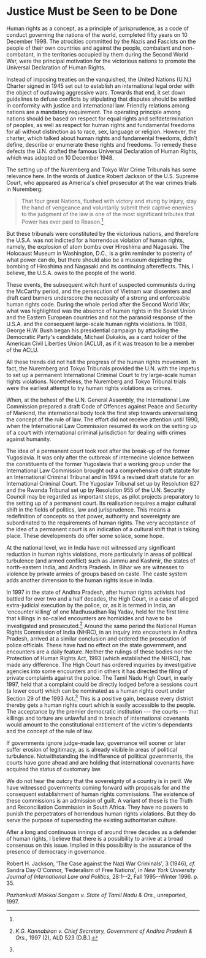 # Justice Must be Seen to be Done

Human rights as a concept, as a principle of jurisprudence, as a code of
conduct governing the nations of the world, completed fifty years on 10
December 1998. The atrocities committed by the Nazis and Fascists on the
people of their own countries and against the people, combatant and
non-combatant, in the territories occupied by them during the Second
World War, were the principal motivation for the victorious nations to
promote the Universal Declaration of Human Rights.

Instead of imposing treaties on the vanquished, the United Nations
(U.N.) Charter signed in 1945 set out to establish an international
legal order with the object of outlawing aggressive wars. Towards that
end, it set down guidelines to defuse conflicts by stipulating that
disputes should be settled in conformity with justice and international
law. Friendly relations among nations are a mandatory requirement. The
operating principle among nations should be based on respect for equal
rights and selfdetermination of peoples, as well as respect for human
rights and fundamental freedoms for all without distinction as to race,
sex, language or religion. However, the charter, which talked about
human rights and fundamental freedoms, didn't define, describe or
enumerate these rights and freedoms. To remedy these defects the U.N.
drafted the famous Universal Declaration of Human Rights, which was
adopted on 10 December 1948.

The setting up of the Nuremberg and Tokyo War Crime Tribunals has some
relevance here. In the words of Justice Robert Jackson of the U.S.
Supreme Court, who appeared as America's chief prosecutor at the war
crimes trials in Nuremberg:

> That four great Nations, flushed with victory and stung by injury,
> stay the hand of vengeance and voluntarily submit their captive
> enemies to the judgment of the law is one of the most significant
> tributes that Power has ever paid to Reason.[^5]

But these tribunals were constituted by the victorious nations, and
therefore the U.S.A. was not indicted for a horrendous violation of
human rights, namely, the explosion of atom bombs over Hiroshima and
Nagasaki. The Holocaust Museum in Washington, D.C., is a grim reminder
to posterity of what power can do, but there should also be a museum
depicting the bombing of Hiroshima and Nagasaki and its continuing
aftereffects. This, I believe, the U.S.A. owes to the people of the
world.

These events, the subsequent witch hunt of suspected communists during
the McCarthy period, and the persecution of Vietnam war dissenters and
draft card burners underscore the necessity of a strong and enforceable
human rights code. During the whole period after the Second World War,
what was highlighted was the absence of human rights in the Soviet Union
and the Eastern European countries and not the paranoid response of the
U.S.A. and the consequent large-scale human rights violations. In 1988,
George H.W. Bush began his presidential campaign by attacking the
Democratic Party's candidate, Michael Dukakis, as a card holder of the
American Civil Liberties Union (ACLU), as if it was treason to be a
member of the ACLU.

All these trends did not halt the progress of the human rights movement.
In fact, the Nuremberg and Tokyo Tribunals provided the U.N. with the
impetus to set up a permanent International Criminal Court to try
large-scale human rights violations. Nonetheless, the Nuremberg and
Tokyo Tribunal trials were the earliest attempt to try human rights
violations as crimes.

When, at the behest of the U.N. General Assembly, the International Law
Commission prepared a draft Code of Offences against Peace and Security
of Mankind, the international body took the first step towards
universalising the concept of the rule of law. The effort did not
receive attention until 1990, when the International Law Commission
resumed its work on the setting up of a court with international
criminal jurisdiction for dealing with crimes against humanity.

The idea of a permanent court took root after the break-up of the former
Yugoslavia. It was only after the outbreak of internecine violence
between the constituents of the former Yugoslavia that a working group
under the International Law Commission brought out a comprehensive draft
statute for an International Criminal Tribunal and in 1994 a revised
draft statute for an International Criminal Court. The Yugoslav Tribunal
set up by Resolution 827 and the Rwanda Tribunal set up by Resolution
955 of the U.N. Security Council may be regarded as important steps, as
pilot projects preparatory to the setting up of a permanent court. Its
realisation requires a major cultural shift in the fields of politics,
law and jurisprudence. This means a redefinition of concepts so that
power, authority and sovereignty are subordinated to the requirements of
human rights. The very acceptance of the idea of a permanent court is an
indication of a cultural shift that is taking place. These developments
do offer some solace, some hope.

At the national level, we in India have not witnessed any significant
reduction in human rights violations, more particularly in areas of
political turbulence (and armed conflict) such as Jammu and Kashmir, the
states of north-eastern India, and Andhra Pradesh. In Bihar we are
witnesses to violence by private armies of groups based on caste. The
caste system adds another dimension to the human rights issue in India.

In 1997 in the state of Andhra Pradesh, after human rights activists had
battled for over two and a half decades, the High Court, in a case of
alleged extra-judicial execution by the police, or, as it is termed in
India, an 'encounter killing' of one Madhusudhan Raj Yadav, held for the
first time that killings in so-called encounters are homicides and have
to be investigated and prosecuted.[^6] Around the same period the
National Human Rights Commission of India (NHRC), in an inquiry into
encounters in Andhra Pradesh, arrived at a similar conclusion and
ordered the prosecution of police officials. These have had no effect on
the state government, and encounters are a daily feature. Neither the
rulings of these bodies nor the Protection of Human Rights Act, 1993
(which established the NHRC), has made any difference. The High Court
has ordered inquiries by investigative agencies into some encounters and
in others it has directed the filing of private complaints against the
police. The Tamil Nadu High Court, in early 1997, held that a complaint
could be directly lodged before a sessions court (a lower court) which
can be nominated as a human rights court under Section 29 of the 1993
Act.[^7] This is a positive gain, because every district thereby gets
a human rights court which is easily accessible to the people. The
acceptance by the premier democratic institution --- the courts --- that
killings and torture are unlawful and in breach of international
covenants would amount to the constitutional entitlement of the victim's
dependants and the concept of the rule of law.

If governments ignore judge-made law, governance will sooner or later
suffer erosion of legitimacy, as is already visible in areas of
political turbulence. Notwithstanding the indifference of political
governments, the courts have gone ahead and are holding that
international covenants have acquired the status of customary law.

We do not hear the outcry that the sovereignty of a country is in peril.
We have witnessed governments coming forward with proposals for and the
consequent establishment of human rights commissions. The existence of
these commissions is an admission of guilt. A variant of these is the
Truth and Reconciliation Commission in South Africa. They have no powers
to punish the perpetrators of horrendous human rights violations. But
they do serve the purpose of superseding the existing authoritarian
culture.

After a long and continuous innings of around three decades as a
defender of human rights, I believe that there is a possibility to
arrive at a broad consensus on this issue. Implied in this possibility
is the assurance of the presence of democracy in governance.


[^5]:
Robert H. Jackson, 'The Case against the Nazi War Criminals', 3
(1946), _cf._ Sandra Day O'Connor, 'Federalism of Free Nations', in
_New York University Journal of International Law and Politics_,
28:1--2, Fall 1995--Winter 1996. p. 35.

[^6]: _K.G.
Kannabiran v. Chief Secretary, Government of Andhra Pradesh & Ors._,
1997 (2), ALD 523 (D.B.).

[^7]:
_Pazhankudi Makkal Sangam v. State of Tamil Nadu & Ors._, unreported, 1997.
